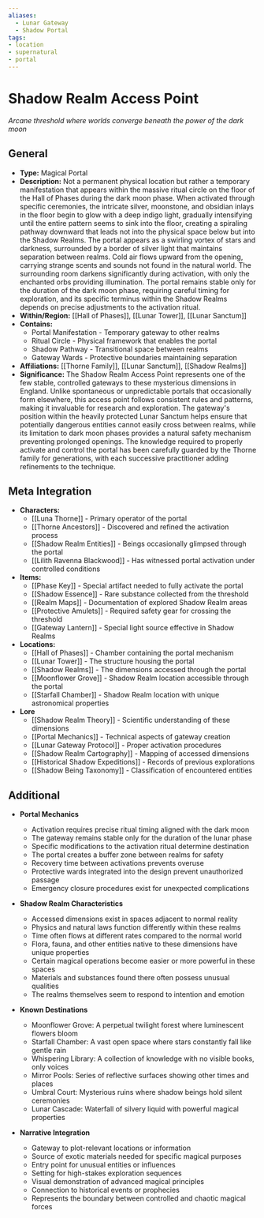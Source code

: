 ```yaml
---
aliases:
  - Lunar Gateway
  - Shadow Portal
tags: 
- location
- supernatural
- portal
---
```

# Shadow Realm Access Point
*Arcane threshold where worlds converge beneath the power of the dark moon*

## General

- **Type:** Magical Portal
- **Description:** Not a permanent physical location but rather a temporary manifestation that appears within the massive ritual circle on the floor of the Hall of Phases during the dark moon phase. When activated through specific ceremonies, the intricate silver, moonstone, and obsidian inlays in the floor begin to glow with a deep indigo light, gradually intensifying until the entire pattern seems to sink into the floor, creating a spiraling pathway downward that leads not into the physical space below but into the Shadow Realms. The portal appears as a swirling vortex of stars and darkness, surrounded by a border of silver light that maintains separation between realms. Cold air flows upward from the opening, carrying strange scents and sounds not found in the natural world. The surrounding room darkens significantly during activation, with only the enchanted orbs providing illumination. The portal remains stable only for the duration of the dark moon phase, requiring careful timing for exploration, and its specific terminus within the Shadow Realms depends on precise adjustments to the activation ritual.
- **Within/Region:** [[Hall of Phases]], [[Lunar Tower]], [[Lunar Sanctum]]
- **Contains:** 
	- Portal Manifestation - Temporary gateway to other realms
	- Ritual Circle - Physical framework that enables the portal
	- Shadow Pathway - Transitional space between realms
	- Gateway Wards - Protective boundaries maintaining separation
- **Affiliations:** [[Thorne Family]], [[Lunar Sanctum]], [[Shadow Realms]]
- **Significance:** The Shadow Realm Access Point represents one of the few stable, controlled gateways to these mysterious dimensions in England. Unlike spontaneous or unpredictable portals that occasionally form elsewhere, this access point follows consistent rules and patterns, making it invaluable for research and exploration. The gateway's position within the heavily protected Lunar Sanctum helps ensure that potentially dangerous entities cannot easily cross between realms, while its limitation to dark moon phases provides a natural safety mechanism preventing prolonged openings. The knowledge required to properly activate and control the portal has been carefully guarded by the Thorne family for generations, with each successive practitioner adding refinements to the technique.

## Meta Integration

- **Characters:**
	- [[Luna Thorne]] - Primary operator of the portal
	- [[Thorne Ancestors]] - Discovered and refined the activation process
	- [[Shadow Realm Entities]] - Beings occasionally glimpsed through the portal
	- [[Lilith Ravenna Blackwood]] - Has witnessed portal activation under controlled conditions
- **Items:**
	- [[Phase Key]] - Special artifact needed to fully activate the portal
	- [[Shadow Essence]] - Rare substance collected from the threshold
	- [[Realm Maps]] - Documentation of explored Shadow Realm areas
	- [[Protective Amulets]] - Required safety gear for crossing the threshold
	- [[Gateway Lantern]] - Special light source effective in Shadow Realms
- **Locations:** 
	- [[Hall of Phases]] - Chamber containing the portal mechanism
	- [[Lunar Tower]] - The structure housing the portal
	- [[Shadow Realms]] - The dimensions accessed through the portal
	- [[Moonflower Grove]] - Shadow Realm location accessible through the portal
	- [[Starfall Chamber]] - Shadow Realm location with unique astronomical properties
- **Lore**
	- [[Shadow Realm Theory]] - Scientific understanding of these dimensions
	- [[Portal Mechanics]] - Technical aspects of gateway creation
	- [[Lunar Gateway Protocol]] - Proper activation procedures
	- [[Shadow Realm Cartography]] - Mapping of accessed dimensions
	- [[Historical Shadow Expeditions]] - Records of previous explorations
	- [[Shadow Being Taxonomy]] - Classification of encountered entities

## Additional

- **Portal Mechanics**
	- Activation requires precise ritual timing aligned with the dark moon
	- The gateway remains stable only for the duration of the lunar phase
	- Specific modifications to the activation ritual determine destination
	- The portal creates a buffer zone between realms for safety
	- Recovery time between activations prevents overuse
	- Protective wards integrated into the design prevent unauthorized passage
	- Emergency closure procedures exist for unexpected complications

- **Shadow Realm Characteristics**
	- Accessed dimensions exist in spaces adjacent to normal reality
	- Physics and natural laws function differently within these realms
	- Time often flows at different rates compared to the normal world
	- Flora, fauna, and other entities native to these dimensions have unique properties
	- Certain magical operations become easier or more powerful in these spaces
	- Materials and substances found there often possess unusual qualities
	- The realms themselves seem to respond to intention and emotion

- **Known Destinations**
	- Moonflower Grove: A perpetual twilight forest where luminescent flowers bloom
	- Starfall Chamber: A vast open space where stars constantly fall like gentle rain
	- Whispering Library: A collection of knowledge with no visible books, only voices
	- Mirror Pools: Series of reflective surfaces showing other times and places
	- Umbral Court: Mysterious ruins where shadow beings hold silent ceremonies
	- Lunar Cascade: Waterfall of silvery liquid with powerful magical properties

- **Narrative Integration**
	- Gateway to plot-relevant locations or information
	- Source of exotic materials needed for specific magical purposes
	- Entry point for unusual entities or influences
	- Setting for high-stakes exploration sequences
	- Visual demonstration of advanced magical principles
	- Connection to historical events or prophecies
	- Represents the boundary between controlled and chaotic magical forces